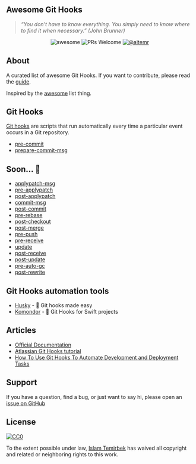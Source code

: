 ## Awesome Git Hooks  

> _“You don’t have to know everything. You simply need to know where to find it when necessary.” (John Brunner)_

<p align="center">
    <img alt="awesome" src="https://cdn.rawgit.com/sindresorhus/awesome/d7305f38d29fed78fa85652e3a63e154dd8e8829/media/badge.svg" />
    <img alt="PRs Welcome" src="https://img.shields.io/badge/PRs-welcome-brightgreen.svg" />
    <a href="https://t.me/aitemr"><img alt="@aitemr" src="https://img.shields.io/badge/contact-%40aitemr-brightgreen.svg" /></a>
</p>


## About

A curated list of awesome Git Hooks. If you want to contribute, please read the [guide](https://github.com/aitemr/awesome-git-hooks/blob/master/.github/CONTRIBUTING.md).


Inspired by the [awesome](https://github.com/sindresorhus/awesome) list thing.

## Git Hooks

[Git hooks](https://git-scm.com/docs/githooks) are scripts that run automatically every time a particular event occurs in a Git repository.

- [pre-commit](https://github.com/aitemr/awesome-git-hooks/tree/master/pre-commit)
- [prepare-commit-msg](https://github.com/aitemr/awesome-git-hooks/tree/master/prepare-commit-msg)

## Soon... 🙈

- [applypatch-msg]()
- [pre-applypatch]()
- [post-applypatch]()
- [commit-msg]()
- [post-commit]()
- [pre-rebase]()
- [post-checkout]()
- [post-merge]()
- [pre-push]()
- [pre-receive]()
- [update]()
- [post-receive]()
- [post-update]()
- [pre-auto-gc]()
- [post-rewrite]()

## Git Hooks automation tools

- [Husky](https://github.com/typicode/husky) - 🐶 Git hooks made easy
- [Komondor](https://github.com/orta/Komondor) - 🐩 Git Hooks for Swift projects 

## Articles

- [Official Documentation](https://git-scm.com/docs/githooks)
- [Atlassian Git Hooks tutorial](https://ru.atlassian.com/git/tutorials/git-hooks)
- [How To Use Git Hooks To Automate Development and Deployment Tasks](https://www.digitalocean.com/community/tutorials/how-to-use-git-hooks-to-automate-development-and-deployment-tasks)

## Support

If you have a question, find a bug, or just want to say hi, please open an [issue on GitHub](https://github.com/aitemr/awesome-git-hooks/issues/new) 

## License

[![CC0](http://mirrors.creativecommons.org/presskit/buttons/88x31/svg/cc-zero.svg)](https://creativecommons.org/publicdomain/zero/1.0/)

To the extent possible under law, [Islam Temirbek](https://aitemr.github.io) has waived all copyright and related or neighboring rights to this work.